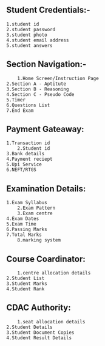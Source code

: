 ## Student Credentials:-
	
	1.student id
	2.student password
	3.student photo
	4.student email address
 	5.student answers
	
## Section Navigation:- 
	
        1.Home Screen/Instruction Page
	2.Section A - Aptitute 
 	3.Section B - Reasoning
	4.Section C - Pseudo Code
 	5.Timer
  	6.Questions List
	7.End Exam

## Payment Gateaway:
    
	1.Transaction id
        2.Student id
	3.Bank details
 	4.Payment reciept
	5.Upi Service
 	6.NEFT/RTGS

## Examination Details:
    
	1.Exam Syllabus
    	2.Exam Pattern
    	3.Exam centre
	4.Exam Dates
 	5.Exam Time
  	6.Passing Marks
   	7.Total Marks
    	8.marking system

## Course Coardinator:
    	
     	1.centre allocation details
	2.Student List
 	3.Student Marks
  	4.Student Rank

## CDAC Authority:
    
    	1.seat allocation details
	2.Student Details
 	3.Student Document Copies
  	4.Student Result Details
